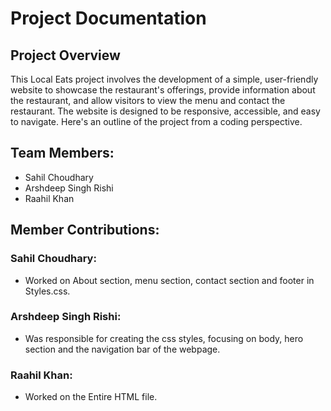 # Project Documentation

## Project Overview

This Local Eats project involves the development of a simple, user-friendly website to showcase the restaurant's offerings, provide information about the restaurant, and allow visitors to view the menu and contact the restaurant. The website is designed to be responsive, accessible, and easy to navigate. Here's an outline of the project from a coding perspective.

## Team Members:

-   Sahil Choudhary
-   Arshdeep Singh Rishi
-   Raahil Khan 

## Member Contributions:

### Sahil Choudhary:

-   Worked on About section, menu section, contact section and footer in Styles.css.

### Arshdeep Singh Rishi:

-   Was responsible for creating the css styles, focusing on body, hero section and the navigation bar of the webpage.

### Raahil Khan:

-  Worked on the Entire HTML file.
